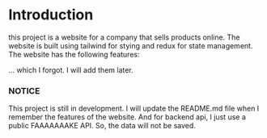 # Introduction

this project is a website for a company that sells products online. The website is built using tailwind for stying and redux for state management. The website has the following features:

... which I forgot. I will add them later.
### NOTICE
This project is still in development. I will update the README.md file when I remember the features of the website.
And for backend api, I just use a public FAAAAAAAKE API. So, the data will not be saved. 
```
 

